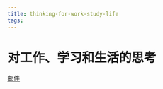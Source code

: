 ```yaml
---
title: thinking-for-work-study-life
tags:
---
```


# 对工作、学习和生活的思考

[邮件](https://lore.kernel.org/all/20230314103316.313e5f61@kernel.org/)


